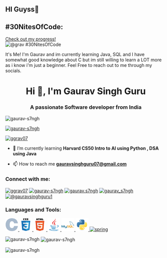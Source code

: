 ## HI Guyss👋
## #30NitesOfCode:
  [Check out my progress!](https://www.codedex.io/@grav/30-nites-of-code)  
  ![@grav #30NitesOfCode](https://www.codedex.io/api/petStatus?user=grav)

  It's Me! I'm Gaurav and im currently learning Java, SQL and I have somewhat good knowledge about C but im still willing to learn a LOT more as i know i'm just a beginner. Feel Free to reach out to me through my socials.
  <h1 align="center">Hi 👋, I'm Gaurav Singh Guru</h1>
<h3 align="center">A passionate Software developer from India</h3>

<p align="left"> <img src="https://komarev.com/ghpvc/?username=gaurav-s7ngh&label=Profile%20views&color=0e75b6&style=flat" alt="gaurav-s7ngh" /> </p>

<p align="left"> <a href="https://github.com/ryo-ma/github-profile-trophy"><img src="https://github-profile-trophy.vercel.app/?username=gaurav-s7ngh" alt="gaurav-s7ngh" /></a> </p>

<p align="left"> <a href="https://twitter.com/ggrav07" target="blank"><img src="https://img.shields.io/twitter/follow/ggrav07?logo=twitter&style=for-the-badge" alt="ggrav07" /></a> </p>

- 🌱 I’m currently learning **Harvard CS50 Intro to AI using Python , DSA using Java**

- 📫 How to reach me **gauravsinghguru07@gmail.com**

<h3 align="left">Connect with me:</h3>
<p align="left">
<a href="https://twitter.com/ggrav07" target="blank"><img align="center" src="https://raw.githubusercontent.com/rahuldkjain/github-profile-readme-generator/master/src/images/icons/Social/twitter.svg" alt="ggrav07" height="30" width="40" /></a>
<a href="https://linkedin.com/in/gaurav-s7ngh" target="blank"><img align="center" src="https://raw.githubusercontent.com/rahuldkjain/github-profile-readme-generator/master/src/images/icons/Social/linked-in-alt.svg" alt="gaurav-s7ngh" height="30" width="40" /></a>
<a href="https://instagram.com/gaurav.s7ngh" target="blank"><img align="center" src="https://raw.githubusercontent.com/rahuldkjain/github-profile-readme-generator/master/src/images/icons/Social/instagram.svg" alt="gaurav.s7ngh" height="30" width="40" /></a>
<a href="https://www.codechef.com/users/gaurav_s7ngh" target="blank"><img align="center" src="https://cdn.jsdelivr.net/npm/simple-icons@3.1.0/icons/codechef.svg" alt="gaurav_s7ngh" height="30" width="40" /></a>
<a href="https://www.hackerrank.com/@gauravsinghguru1" target="blank"><img align="center" src="https://raw.githubusercontent.com/rahuldkjain/github-profile-readme-generator/master/src/images/icons/Social/hackerrank.svg" alt="@gauravsinghguru1" height="30" width="40" /></a>
</p>

<h3 align="left">Languages and Tools:</h3>
<p align="left"> <a href="https://www.cprogramming.com/" target="_blank" rel="noreferrer"> <img src="https://raw.githubusercontent.com/devicons/devicon/master/icons/c/c-original.svg" alt="c" width="40" height="40"/> </a> <a href="https://www.w3schools.com/css/" target="_blank" rel="noreferrer"> <img src="https://raw.githubusercontent.com/devicons/devicon/master/icons/css3/css3-original-wordmark.svg" alt="css3" width="40" height="40"/> </a> <a href="https://www.w3.org/html/" target="_blank" rel="noreferrer"> <img src="https://raw.githubusercontent.com/devicons/devicon/master/icons/html5/html5-original-wordmark.svg" alt="html5" width="40" height="40"/> </a> <a href="https://www.java.com" target="_blank" rel="noreferrer"> <img src="https://raw.githubusercontent.com/devicons/devicon/master/icons/java/java-original.svg" alt="java" width="40" height="40"/> </a> <a href="https://www.mysql.com/" target="_blank" rel="noreferrer"> <img src="https://raw.githubusercontent.com/devicons/devicon/master/icons/mysql/mysql-original-wordmark.svg" alt="mysql" width="40" height="40"/> </a> <a href="https://www.python.org" target="_blank" rel="noreferrer"> <img src="https://raw.githubusercontent.com/devicons/devicon/master/icons/python/python-original.svg" alt="python" width="40" height="40"/> </a> <a href="https://spring.io/" target="_blank" rel="noreferrer"> <img src="https://www.vectorlogo.zone/logos/springio/springio-icon.svg" alt="spring" width="40" height="40"/> </a> </p>

<p><img align="left" src="https://github-readme-stats.vercel.app/api/top-langs?username=gaurav-s7ngh&show_icons=true&locale=en&layout=compact" alt="gaurav-s7ngh" /></p>

<p>&nbsp;<img align="center" src="https://github-readme-stats.vercel.app/api?username=gaurav-s7ngh&show_icons=true&locale=en" alt="gaurav-s7ngh" /></p>

<p><img align="center" src="https://github-readme-streak-stats.herokuapp.com/?user=gaurav-s7ngh&" alt="gaurav-s7ngh" /></p>


<!--
**gaurav-s7ngh/gaurav-s7ngh** is a ✨ _special_ ✨ repository because its `README.md` (this file) appears on your GitHub profile.

Here are some ideas to get you started:


- 🔭 I’m currently working on ...
- 🌱 I’m currently learning ...
- 👯 I’m looking to collaborate on ...
- 🤔 I’m looking for help with ...
- 💬 Ask me about ...
- 📫 How to reach me: ...
- 😄 Pronouns: ...
- ⚡ Fun fact: ...
-->
